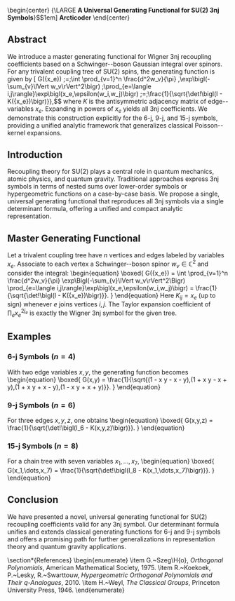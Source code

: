 

\begin{center}
  {\LARGE **A Universal Generating Functional for SU(2) 3nj Symbols**}\$$1em]
  **Arcticoder**
\end{center}

## Abstract
We introduce a master generating functional for Wigner 3nj recoupling coefficients based on
a Schwinger--boson Gaussian integral over spinors. For any trivalent coupling tree of SU(2) spins,
the generating function is given by
\[
  G(\{x_e\})
  \;=\;\int \prod_{v=1}^n \frac{d^2w_v}{\pi} \,\exp\bigl(-\sum_{v}\lVert w_v\rVert^2\bigr)
  \;\prod_{e=\langle i,j\rangle}\exp\bigl(x_e\,\epsilon(w_i,w_j)\bigr)
  \;=\;\frac{1}{\sqrt{\det\!\bigl(I - K(\{x_e\})\bigr)}},$$
where $K$ is the antisymmetric adjacency matrix of edge--variables $x_e$. Expanding in powers of $x_e$
yields all 3nj coefficients. We demonstrate this construction explicitly for the 6-j, 9-j, and 15-j
symbols, providing a unified analytic framework that generalizes classical Poisson--kernel expansions.


## Introduction
Recoupling theory for SU(2) plays a central role in quantum mechanics, atomic physics, and quantum
gravity. Traditional approaches express 3nj symbols in terms of nested sums over lower-order symbols
or hypergeometric functions on a case-by-case basis. We propose a single, universal generating functional
that reproduces all 3nj symbols via a single determinant formula, offering a unified and compact analytic representation.

## Master Generating Functional
Let a trivalent coupling tree have $n$ vertices and edges labeled by variables $x_e$.
Associate to each vertex a Schwinger--boson spinor $w_v\in\mathbb{C}^2$ and consider the integral:
\begin{equation}
  \boxed{
  G(\{x_e\})
  = \int \prod_{v=1}^n \frac{d^2w_v}{\pi} 
    \exp\Bigl(-\sum_{v}\lVert w_v\rVert^2\Bigr)
    \prod_{e=\langle i,j\rangle}\exp\bigl(x_e\,\epsilon(w_i,w_j)\bigr)
  = \frac{1}{\sqrt{\det\!\bigl(I - K(\{x_e\})\bigr)}}.
  }
\end{equation}
Here $K_{ij}=x_e$ (up to sign) whenever $e$ joins vertices $i,j$. The Taylor expansion coefficient
of $\prod_e x_e^{2j_e}$ is exactly the Wigner 3nj symbol for the given tree.

## Examples
### 6-j Symbols ($n=4$)
With two edge variables $x,y$, the generating function becomes
\begin{equation}
  \boxed{
  G(x,y)
  = \frac{1}{\sqrt{(1 - x y - x - y)\,(1 + x y - x + y)\,(1 + x y + x - y)\,(1 - x y + x + y)}}.
  }
\end{equation}

### 9-j Symbols ($n=6$)
For three edges $x,y,z$, one obtains
\begin{equation}
  \boxed{
  G(x,y,z)
  = \frac{1}{\sqrt{\det\!\bigl(I_6 - K(x,y,z)\bigr)}}.
  }
\end{equation}

### 15-j Symbols ($n=8$)
For a chain tree with seven variables $x_1,\dots,x_7$,
\begin{equation}
  \boxed{
  G(x_1,\dots,x_7)
  = \frac{1}{\sqrt{\det\!\bigl(I_8 - K(x_1,\dots,x_7)\bigr)}}.
  }
\end{equation}

## Conclusion
We have presented a novel, universal generating functional for SU(2) recoupling coefficients valid
for any 3nj symbol. Our determinant formula unifies and extends classical generating functions for
6-j and 9-j symbols and offers a promising path for further generalizations in representation theory
and quantum gravity applications.

\section*{References}
\begin{enumerate}
  \item G.~Szeg\H{o}, *Orthogonal Polynomials*, American Mathematical Society, 1975.
  \item R.~Koekoek, P.~Lesky, R.~Swarttouw, *Hypergeometric Orthogonal Polynomials and Their $q$-Analogues*, 2010.
  \item H.~Weyl, *The Classical Groups*, Princeton University Press, 1946.
\end{enumerate}


